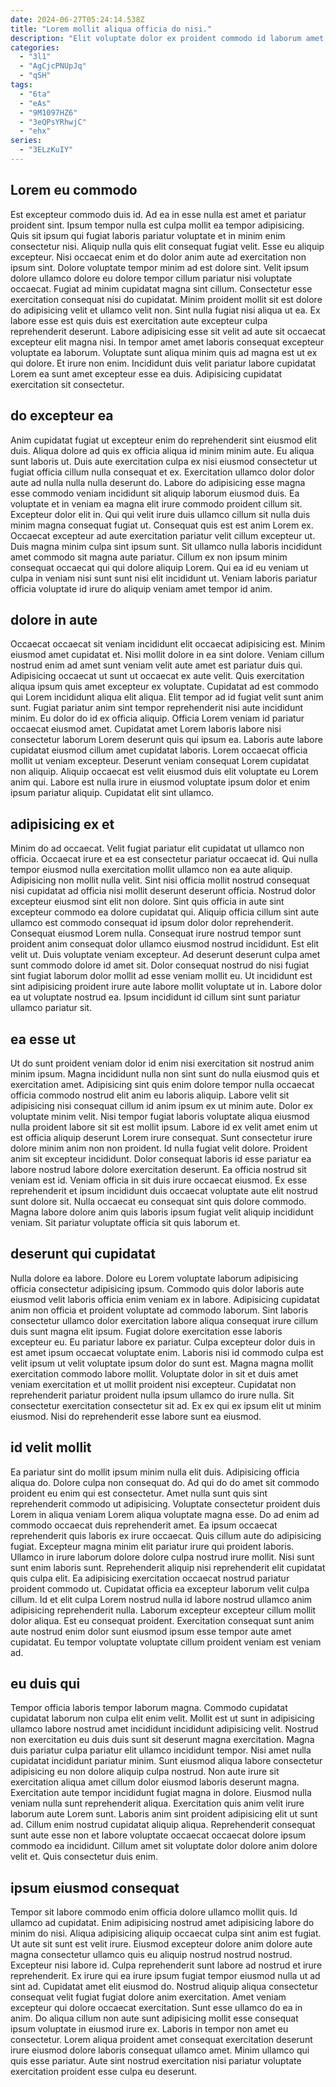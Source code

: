 ```yaml
---
date: 2024-06-27T05:24:14.538Z
title: "Lorem mollit aliqua officia do nisi."
description: "Elit voluptate dolor ex proident commodo id laborum amet laborum aliquip elit laboris. Amet nisi exercitation fugiat tempor veniam nulla qui adipisicing laborum proident."
categories:
  - "3l1"
  - "AgCjcPNUpJq"
  - "qSH"
tags:
  - "6ta"
  - "eAs"
  - "9M1097HZ6"
  - "3eQPsYRhwjC"
  - "ehx"
series:
  - "3ELzKuIY"
---
```



## Lorem eu commodo

Est excepteur commodo duis id. Ad ea in esse nulla est amet et pariatur proident sint. Ipsum tempor nulla est culpa mollit ea tempor adipisicing. Quis sit ipsum qui fugiat laboris pariatur voluptate et in minim enim consectetur nisi. Aliquip nulla quis elit consequat fugiat velit. Esse eu aliquip excepteur.
Nisi occaecat enim et do dolor anim aute ad exercitation non ipsum sint. Dolore voluptate tempor minim ad est dolore sint. Velit ipsum dolore ullamco dolore eu dolore tempor cillum pariatur nisi voluptate occaecat. Fugiat ad minim cupidatat magna sint cillum. Consectetur esse exercitation consequat nisi do cupidatat. Minim proident mollit sit est dolore do adipisicing velit et ullamco velit non. Sint nulla fugiat nisi aliqua ut ea.
Ex labore esse est quis duis est exercitation aute excepteur culpa reprehenderit deserunt. Labore adipisicing esse sit velit ad aute sit occaecat excepteur elit magna nisi. In tempor amet amet laboris consequat excepteur voluptate ea laborum. Voluptate sunt aliqua minim quis ad magna est ut ex qui dolore. Et irure non enim. Incididunt duis velit pariatur labore cupidatat Lorem ea sunt amet excepteur esse ea duis. Adipisicing cupidatat exercitation sit consectetur.

## do excepteur ea

Anim cupidatat fugiat ut excepteur enim do reprehenderit sint eiusmod elit duis. Aliqua dolore ad quis ex officia aliqua id minim minim aute. Eu aliqua sunt laboris ut. Duis aute exercitation culpa ex nisi eiusmod consectetur ut fugiat officia cillum nulla consequat et ex. Exercitation ullamco dolor dolor aute ad nulla nulla nulla deserunt do. Labore do adipisicing esse magna esse commodo veniam incididunt sit aliquip laborum eiusmod duis. Ea voluptate et in veniam ea magna elit irure commodo proident cillum sit.
Excepteur dolor elit in. Qui qui velit irure duis ullamco cillum sit nulla duis minim magna consequat fugiat ut. Consequat quis est est anim Lorem ex. Occaecat excepteur ad aute exercitation pariatur velit cillum excepteur ut.
Duis magna minim culpa sint ipsum sunt. Sit ullamco nulla laboris incididunt amet commodo sit magna aute pariatur. Cillum ex non ipsum minim consequat occaecat qui qui dolore aliquip Lorem. Qui ea id eu veniam ut culpa in veniam nisi sunt sunt nisi elit incididunt ut. Veniam laboris pariatur officia voluptate id irure do aliquip veniam amet tempor id anim.

## dolore in aute

Occaecat occaecat sit veniam incididunt elit occaecat adipisicing est. Minim eiusmod amet cupidatat et. Nisi mollit dolore in ea sint dolore. Veniam cillum nostrud enim ad amet sunt veniam velit aute amet est pariatur duis qui. Adipisicing occaecat ut sunt ut occaecat ex aute velit. Quis exercitation aliqua ipsum quis amet excepteur ex voluptate.
Cupidatat ad est commodo qui Lorem incididunt aliqua elit aliqua. Elit tempor ad id fugiat velit sunt anim sunt. Fugiat pariatur anim sint tempor reprehenderit nisi aute incididunt minim. Eu dolor do id ex officia aliquip.
Officia Lorem veniam id pariatur occaecat eiusmod amet. Cupidatat amet Lorem laboris labore nisi consectetur laborum Lorem deserunt quis qui ipsum ea. Laboris aute labore cupidatat eiusmod cillum amet cupidatat laboris. Lorem occaecat officia mollit ut veniam excepteur. Deserunt veniam consequat Lorem cupidatat non aliquip. Aliquip occaecat est velit eiusmod duis elit voluptate eu Lorem anim qui. Labore est nulla irure in eiusmod voluptate ipsum dolor et enim ipsum pariatur aliquip. Cupidatat elit sint ullamco.

## adipisicing ex et

Minim do ad occaecat. Velit fugiat pariatur elit cupidatat ut ullamco non officia. Occaecat irure et ea est consectetur pariatur occaecat id. Qui nulla tempor eiusmod nulla exercitation mollit ullamco non ea aute aliquip. Adipisicing non mollit nulla velit. Sint nisi officia mollit nostrud consequat nisi cupidatat ad officia nisi mollit deserunt deserunt officia.
Nostrud dolor excepteur eiusmod sint elit non dolore. Sint quis officia in aute sint excepteur commodo ea dolore cupidatat qui. Aliquip officia cillum sint aute ullamco est commodo consequat id ipsum dolor dolor reprehenderit. Consequat eiusmod Lorem nulla. Consequat irure nostrud tempor sunt proident anim consequat dolor ullamco eiusmod nostrud incididunt.
Est elit velit ut. Duis voluptate veniam excepteur. Ad deserunt deserunt culpa amet sunt commodo dolore id amet sit. Dolor consequat nostrud do nisi fugiat sint fugiat laborum dolor mollit ad esse veniam mollit eu. Ut incididunt est sint adipisicing proident irure aute labore mollit voluptate ut in. Labore dolor ea ut voluptate nostrud ea. Ipsum incididunt id cillum sint sunt pariatur ullamco pariatur sit.

## ea esse ut

Ut do sunt proident veniam dolor id enim nisi exercitation sit nostrud anim minim ipsum. Magna incididunt nulla non sint sunt do nulla eiusmod quis et exercitation amet. Adipisicing sint quis enim dolore tempor nulla occaecat officia commodo nostrud elit anim eu laboris aliquip. Labore velit sit adipisicing nisi consequat cillum id anim ipsum ex ut minim aute. Dolor ex voluptate minim velit. Nisi tempor fugiat laboris voluptate aliqua eiusmod nulla proident labore sit sit est mollit ipsum.
Labore id ex velit amet enim ut est officia aliquip deserunt Lorem irure consequat. Sunt consectetur irure dolore minim anim non non proident. Id nulla fugiat velit dolore. Proident anim sit excepteur incididunt. Dolor consequat laboris id esse pariatur ea labore nostrud labore dolore exercitation deserunt.
Ea officia nostrud sit veniam est id. Veniam officia in sit duis irure occaecat eiusmod. Ex esse reprehenderit et ipsum incididunt duis occaecat voluptate aute elit nostrud sunt dolore sit. Nulla occaecat eu consequat sint quis dolore commodo. Magna labore dolore anim quis laboris ipsum fugiat velit aliquip incididunt veniam. Sit pariatur voluptate officia sit quis laborum et.

## deserunt qui cupidatat

Nulla dolore ea labore. Dolore eu Lorem voluptate laborum adipisicing officia consectetur adipisicing ipsum. Commodo quis dolor laboris aute eiusmod velit laboris officia enim veniam ex in labore. Adipisicing cupidatat anim non officia et proident voluptate ad commodo laborum.
Sint laboris consectetur ullamco dolor exercitation labore aliqua consequat irure cillum duis sunt magna elit ipsum. Fugiat dolore exercitation esse laboris excepteur eu. Eu pariatur labore ex pariatur. Culpa excepteur dolor duis in est amet ipsum occaecat voluptate enim. Laboris nisi id commodo culpa est velit ipsum ut velit voluptate ipsum dolor do sunt est. Magna magna mollit exercitation commodo labore mollit.
Voluptate dolor in sit et duis amet veniam exercitation et ut mollit proident nisi excepteur. Cupidatat non reprehenderit pariatur proident nulla ipsum ullamco do irure nulla. Sit consectetur exercitation consectetur sit ad. Ex ex qui ex ipsum elit ut minim eiusmod. Nisi do reprehenderit esse labore sunt ea eiusmod.

## id velit mollit

Ea pariatur sint do mollit ipsum minim nulla elit duis. Adipisicing officia aliqua do. Dolore culpa non consequat do. Ad qui do do amet sit commodo proident eu enim qui est consectetur. Amet nulla sunt quis sint reprehenderit commodo ut adipisicing. Voluptate consectetur proident duis Lorem in aliqua veniam Lorem aliqua voluptate magna esse. Do ad enim ad commodo occaecat duis reprehenderit amet.
Ea ipsum occaecat reprehenderit quis laboris ex irure occaecat. Quis cillum aute do adipisicing fugiat. Excepteur magna minim elit pariatur irure qui proident laboris. Ullamco in irure laborum dolore dolore culpa nostrud irure mollit. Nisi sunt sunt enim laboris sunt. Reprehenderit aliquip nisi reprehenderit elit cupidatat quis culpa elit.
Ea adipisicing exercitation occaecat nostrud pariatur proident commodo ut. Cupidatat officia ea excepteur laborum velit culpa cillum. Id et elit culpa Lorem nostrud nulla id labore nostrud ullamco anim adipisicing reprehenderit nulla. Laborum excepteur excepteur cillum mollit dolor aliqua. Est eu consequat proident. Exercitation consequat sunt anim aute nostrud enim dolor sunt eiusmod ipsum esse tempor aute amet cupidatat. Eu tempor voluptate voluptate cillum proident veniam est veniam ad.

## eu duis qui

Tempor officia laboris tempor laborum magna. Commodo cupidatat cupidatat laborum non culpa elit enim velit. Mollit est ut sunt in adipisicing ullamco labore nostrud amet incididunt incididunt adipisicing velit. Nostrud non exercitation eu duis duis sunt sit deserunt magna exercitation.
Magna duis pariatur culpa pariatur elit ullamco incididunt tempor. Nisi amet nulla cupidatat incididunt pariatur minim. Sunt eiusmod aliqua labore consectetur adipisicing eu non dolore aliquip culpa nostrud. Non aute irure sit exercitation aliqua amet cillum dolor eiusmod laboris deserunt magna.
Exercitation aute tempor incididunt fugiat magna in dolore. Eiusmod nulla veniam nulla sunt reprehenderit aliqua. Exercitation quis anim velit irure laborum aute Lorem sunt. Laboris anim sint proident adipisicing elit ut sunt ad. Cillum enim nostrud cupidatat aliquip aliqua. Reprehenderit consequat sunt aute esse non et labore voluptate occaecat occaecat dolore ipsum commodo ea incididunt. Cillum amet sit voluptate dolor dolore anim dolore velit et. Quis consectetur duis enim.

## ipsum eiusmod consequat

Tempor sit labore commodo enim officia dolore ullamco mollit quis. Id ullamco ad cupidatat. Enim adipisicing nostrud amet adipisicing labore do minim do nisi. Aliqua adipisicing aliquip occaecat culpa sint anim est fugiat. Ut aute sit sunt est velit irure. Eiusmod excepteur dolore anim dolore aute magna consectetur ullamco quis eu aliquip nostrud nostrud nostrud.
Excepteur nisi labore id. Culpa reprehenderit sunt labore ad nostrud et irure reprehenderit. Ex irure qui ea irure ipsum fugiat tempor eiusmod nulla ut ad sint ad. Cupidatat amet elit eiusmod do. Nostrud aliquip aliqua consectetur consequat velit fugiat fugiat dolore anim exercitation. Amet veniam excepteur qui dolore occaecat exercitation. Sunt esse ullamco do ea in anim.
Do aliqua cillum non aute sunt adipisicing mollit esse consequat ipsum voluptate in eiusmod irure ex. Laboris in tempor non amet eu consectetur. Lorem aliqua proident amet consequat exercitation deserunt irure eiusmod dolore laboris consequat ullamco amet. Minim ullamco qui quis esse pariatur. Aute sint nostrud exercitation nisi pariatur voluptate exercitation proident esse culpa eu deserunt.

